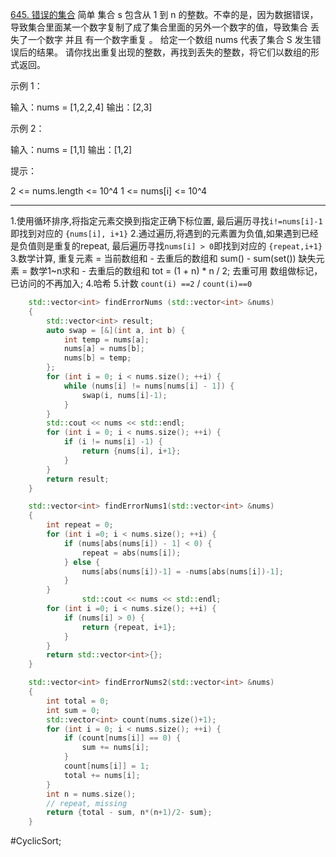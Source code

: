 [645. 错误的集合](https://leetcode.cn/problems/set-mismatch/description/)
简单
集合 s 包含从 1 到 n 的整数。不幸的是，因为数据错误，导致集合里面某一个数字复制了成了集合里面的另外一个数字的值，导致集合 丢失了一个数字 并且 有一个数字重复 。
给定一个数组 nums 代表了集合 S 发生错误后的结果。
请你找出重复出现的整数，再找到丢失的整数，将它们以数组的形式返回。

示例 1：

输入：nums = [1,2,2,4]
输出：[2,3]

示例 2：

输入：nums = [1,1]
输出：[1,2]

提示：

2 <= nums.length <= 10^4
1 <= nums[i] <= 10^4
---- ----
1.使用循环排序,将指定元素交换到指定正确下标位置,
    最后遍历寻找`i!=nums[i]-1`即找到对应的 `{nums[i], i+1}`
2.通过遍历,将遇到的元素置为负值,如果遇到已经是负值则是重复的repeat,
    最后遍历寻找`nums[i] > 0`即找到对应的 `{repeat,i+1}`
3.数学计算,
    重复元素 = 当前数组和 - 去重后的数组和 sum() - sum(set())
    缺失元素 = 数学1~n求和 - 去重后的数组和 tot = (1 + n) * n / 2;
    去重可用 数组做标记，已访问的不再加入;
4.哈希
5.计数 `count(i) ==2` / `count(i)==0`

```cpp
    std::vector<int> findErrorNums (std::vector<int> &nums)
    {
        std::vector<int> result;
        auto swap = [&](int a, int b) {
            int temp = nums[a];
            nums[a] = nums[b];
            nums[b] = temp;
        };
        for (int i = 0; i < nums.size(); ++i) {
            while (nums[i] != nums[nums[i] - 1]) {
                swap(i, nums[i]-1);
            }
        }
        std::cout << nums << std::endl;
        for (int i = 0; i < nums.size(); ++i) {
            if (i != nums[i] -1) {
                return {nums[i], i+1};
            }
        }
        return result;
    }
```

```cpp
    std::vector<int> findErrorNums1(std::vector<int> &nums)
    {
        int repeat = 0;
        for (int i =0; i < nums.size(); ++i) {
            if (nums[abs(nums[i]) - 1] < 0) {
                repeat = abs(nums[i]);
            } else {
                nums[abs(nums[i])-1] = -nums[abs(nums[i])-1];
            }
        }
                std::cout << nums << std::endl;
        for (int i =0; i < nums.size(); ++i) {
            if (nums[i] > 0) {
                return {repeat, i+1};
            }
        }
        return std::vector<int>{};
    }
```

```cpp
    std::vector<int> findErrorNums2(std::vector<int> &nums)
    {
        int total = 0;
        int sum = 0;
        std::vector<int> count(nums.size()+1);
        for (int i = 0; i < nums.size(); ++i) {
            if (count[nums[i]] == 0) {
                sum += nums[i];
            }
            count[nums[i]] = 1;
            total += nums[i];
        }
        int n = nums.size();
        // repeat, missing
        return {total - sum, n*(n+1)/2- sum};
    }
```
#CyclicSort;
